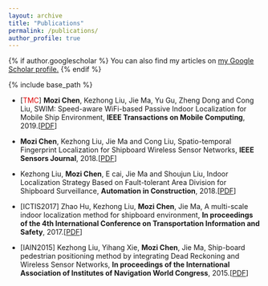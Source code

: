 ```yaml
---
layout: archive
title: "Publications"
permalink: /publications/
author_profile: true
---
```


{% if author.googlescholar %}
  You can also find my articles on <u><a href="{{author.googlescholar}}">my Google Scholar profile</a>.</u>
{% endif %}

{% include base_path %}


* [<font color="#dd0000">TMC</font>] **Mozi Chen**, Kezhong Liu, Jie Ma, Yu Gu, Zheng Dong and Cong Liu, SWIM: Speed-aware WiFi-based Passive Indoor Localization for Mobile Ship Environment, **IEEE Transactions on Mobile Computing**, 2019.[[PDF](https://treegod13.github.io/files/TMC_SWIM1.pdf)]

* **Mozi Chen**, Kezhong Liu, Jie Ma and Cong Liu, Spatio-temporal Fingerprint Localization for Shipboard Wireless Sensor Networks, **IEEE Sensors Journal**, 2018.[[PDF](https://treegod13.github.io/files/Sensors_STF.pdf)]

* Kezhong Liu, **Mozi Chen**, E cai, Jie Ma and Shoujun Liu, Indoor Localization Strategy Based on Fault-tolerant Area Division for Shipboard Surveillance, **Automation in Construction**, 2018.[[PDF](https://treegod13.github.io/files/AoC_2018.pdf)]

* [ICTIS2017] Zhao Hu, Kezhong Liu, **Mozi Chen**, Jie Ma, A multi-scale indoor localization method for shipboard environment, **In proceedings of the 4th International Conference on Transportation Information and Safety**, 2017.[[PDF](https://treegod13.github.io/files/paper1.pdf)]

* [IAIN2015] Kezhong Liu, Yihang Xie, **Mozi Chen**, Jie Ma, Ship-board pedestrian positioning method by integrating Dead Reckoning and Wireless Sensor Networks, **In proceedings of the International Association of Institutes of Navigation World Congress**, 2015.[[PDF](https://treegod13.github.io/files/paper1.pdf)]

<!--
{% for post in site.publications reversed %}
  {% include archive-single.html %}
{% endfor %}
-->


